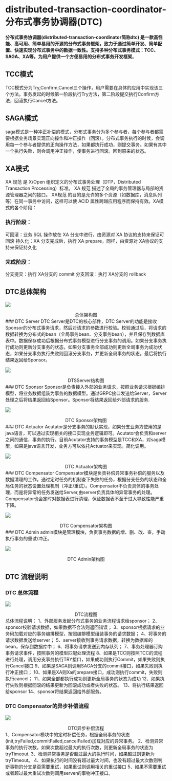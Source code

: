 # distributed-transaction-coordinator- 分布式事务协调器(DTC)
**分布式事务协调器(distributed-transaction-coordinator简称dtc) 是一款高性能、高可用、简单易用的开源的分布式事务框架，致力于通过简单开发、简单配置、快速实现分布式事务中的数据一致性。支持多种分布式事务模式：TCC、SAGA、XA等。为用户提供一个方便易用的分布式事务开发框架**。

## TCC模式
TCC模式分为Try,Confirm,Cancel三个操作，用户需要在具体的应用中实现该三个方法。事务发起的时候第一阶段执行Try方法，第二阶段提交执行Confirm方法，回滚执行Cancel方法。
## SAGA模式
saga模式是一种冲正补偿的模式，分布式事务分为多个参与者，每个参与者都需要根据业务场景实现正向操作和冲正操作（回滚）。分布式事务执行的时候，会调用每一个参与者提供的正向操作方法，如果都执行成功，则提交事务。如果有其中一个执行失败，则会调用冲正操作，使事务进行回滚。回到原来的状态。
## XA模式
XA 规范 是 X/Open 组织定义的分布式事务处理（DTP，Distributed Transaction Processing）标准。
XA 规范 描述了全局的事务管理器与局部的资源管理器之间的接口。 XA规范 的目的是允许的多个资源（如数据库，消息队列等）在同一事务中访问，这样可以使 ACID 属性跨越应用程序而保持有效。XA模式的各个阶段：
### 执行阶段：
可回滚：业务 SQL 操作放在 XA 分支中进行，由资源对 XA 协议的支持来保证可回滚
持久化：XA 分支完成后，执行 XA prepare，同样，由资源对 XA协议的支持来保证持久化
### 完成阶段：
分支提交：执行 XA分支的 commit
分支回滚：执行 XA分支的 rollback

## DTC总体架构
![](images/dtc架构图.jpg)
<center>总体架构图</center>
### DTC Server
DTC Server是DTC的核心部件，DTC Server的功能是接收Sponsor的分布式事务请求，然后对请求的参数进行校验。校验通过后，将请求的数据转换为分布式的bean（全局事务bean、分支事务bean），并且保存到数据库表中。数据保存成功后根据分布式事务模型进行分支事务的调用。如果分支事务执行成功则更新分支事务的状态，如果分支事务全部成功则更新全局事务为成功状态，如果分支事务执行失败则回滚分支事务，并更新全局事务的状态。最后将执行结果返回给Sponsor。

![](images/dtcserver.jpg)
<center>DTSServer结构图</center>
### DTC Sponsor
Sponsor是负责接入外部的业务请求，按照业务请求根据编排模型，将业务数据组装为事务的数据模型。通过GRPC接口发送给Server，Server处理之后将结果返回给Sponsor。Sponsor将结果返回给外部请求的服务.

![](images/DTCsponsor.jpg)
<center>DTC Sponsor架构图</center>
### DTC Actuator
Acutator是分支事务的默认实现，如果分支业务方使用的是java语言，可以通过实现相关的接口实现业务逻辑即可。Acutator会负责和server之间的通信，事务的执行。目前Acutator支持的事务模型是TCC和XA，对saga模型，如果是java语言开发，业务方可以依托Actuator来实现。简化调用。

![](images/DTCActuator.png)
<center>DTC Actuator架构图</center>
### DTC Compensator
Compensator模块是负责补偿异常事务补偿的服务以及数据清理的工作。通过定时任务的机制查下失败的任务，根据分支任务的状态和全局任务的状态设置处理机制（冲正/重试）。Compensator不负责具体的事务处理，而是将异常的任务发送给Server,由server负责具体的异常事务的处理。Compensator也会定时对数据表进行清理，保证数据表不至于过大导致性能严重下降。

![](images/DTCCompensator.jpg)
<center>DTC Compensator架构图</center>
### DTC Admin
admin模块是管理模块，负责事务数据的增、删、改、查，手动执行事务的重试/冲正。

![](images/DTCAdmin.jpg)
<center>DTC Admin架构图</center>

## DTC 流程说明
### DTC 总体流程
![](images/dtc流程图.jpg)

<center>DTC流程图</center>
总体流程说明：
1、外部服务发起分布式事务的业务流程请求给sponsor；
2、sponsor校验请求数据，如果数据不合法则返回错误；
3、sponsor根据请求的业务码加载对应的事务编排模型，按照编排模型组装事务的请求数据；
4、将事务的请求数据发送给server；
5、server接收到事务请求数据，转换为数据库的bean，保存到数据库中；
6、将事务请求发送到内存队列；
7、事务处理器订购事务请求事件，按照事务的模型匹配处理流程
8、如果是TCC则按照TCC的流程进行处理，调用分支事务执行TRY接口，如果成功则执行Commit，如果失败则执行Cancel接口
9、如果是SAGA则调用SAGA分支的commit接口，如果失败则执行冲正接口；
10、如果是XA则Xa的prepare接口，成功则执行commit，失败则执行cancel；
11、如果全部都执行成功则更新全局事务的状态为成功
12、如果执行失败则根据回滚的结果更新为回滚成功或者失败的状态。
13、将执行结果返回给sponsor
14、sponsor将结果返回给外部服务。

### DTC Compensator的异步补偿流程
![](images/异步补偿流程.jpg)
<center>DTC异步补偿流程</center>
1、Compensator模块中的定时补偿任务，根据全局事务的状态(init,tryFailed,commitFailed,cancelFailed)加载对应的异常事务。
2、检测异常事务的执行次数，如果次数超过最大的执行次数，则更新全局事务的状态为tryTimeout.
3、检测异常事务是否超过最大的执行时间，如果超过则更新为tryTimeout。
4、如果执行的时间没有超过最大时间，也没有超过最大次数则判断事物的分支是否需要重试，如果重试则调用相关的重试接口
5、如果不需要重试或者超过最大重试次数则调用server的事物冲正接口。